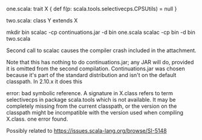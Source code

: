 one.scala:
trait X { def f(p: scala.tools.selectivecps.CPSUtils) = null }

two.scala:
class Y extends X

mkdir bin
scalac -cp continuations.jar -d bin one.scala
scalac -cp bin -d bin two.scala

Second call to scalac causes the compiler crash included in the attachment.

Note that this has nothing to do continuations.jar; any JAR will do, provided it is omitted from the second compilation. Continuations.jar was chosen because it's part of the standard distribution and isn't on the default classpath.
In 2.10.x it does this

error: bad symbolic reference. A signature in X.class refers to term selectivecps
in package scala.tools which is not available.
It may be completely missing from the current classpath, or the version on
the classpath might be incompatible with the version used when compiling X.class.
one error found.

Possibly related to https://issues.scala-lang.org/browse/SI-5148
